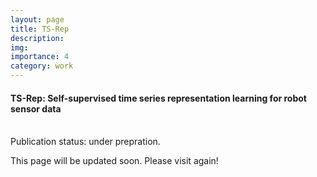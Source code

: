```yaml
---
layout: page
title: TS-Rep
description:
img:
importance: 4
category: work
---
```


#### TS-Rep: Self-supervised time series representation learning for robot sensor data

<br />
Publication status: under prepration.

This page will be updated soon. Please visit again!

